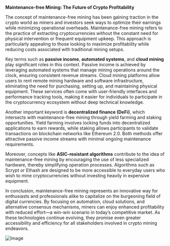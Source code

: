 **Maintenance-free Mining: The Future of Crypto Profitability**

The concept of maintenance-free mining has been gaining traction in the crypto world as miners and investors seek ways to optimize their earnings while minimizing operational overheads. Maintenance-free mining refers to the practice of extracting cryptocurrencies without the constant need for physical intervention or frequent equipment upkeep. This approach is particularly appealing to those looking to maximize profitability while reducing costs associated with traditional mining setups.

Key terms such as **passive income**, **automated systems**, and **cloud mining** play significant roles in this context. Passive income is achieved by leveraging automated systems that manage mining operations around the clock, ensuring consistent revenue streams. Cloud mining platforms allow users to rent remote mining hardware and software infrastructure, eliminating the need for purchasing, setting up, and maintaining physical equipment. These services often come with user-friendly interfaces and performance tracking tools, making it easier for individuals to participate in the cryptocurrency ecosystem without deep technical knowledge.

Another important keyword is **decentralized finance (DeFi)**, which intersects with maintenance-free mining through yield farming and staking opportunities. Yield farming involves locking funds into decentralized applications to earn rewards, while staking allows participants to validate transactions on blockchain networks like Ethereum 2.0. Both methods offer attractive passive income streams with minimal ongoing maintenance requirements.

Moreover, concepts like **ASIC-resistant algorithms** contribute to the idea of maintenance-free mining by encouraging the use of less specialized hardware, thereby simplifying operation processes. Algorithms such as Scrypt or Ethash are designed to be more accessible to everyday users who wish to mine cryptocurrencies without investing heavily in expensive equipment.

In conclusion, maintenance-free mining represents an innovative way for enthusiasts and professionals alike to capitalize on the burgeoning field of digital currencies. By focusing on automation, cloud solutions, and alternative consensus mechanisms, miners can enjoy enhanced profitability with reduced effort—a win-win scenario in today’s competitive market. As these technologies continue evolving, they promise even greater accessibility and efficiency for all stakeholders involved in crypto mining endeavors.

![Image](https://github.com/user-attachments/assets/31692037-0104-4703-abd1-696b6a7dd41b)